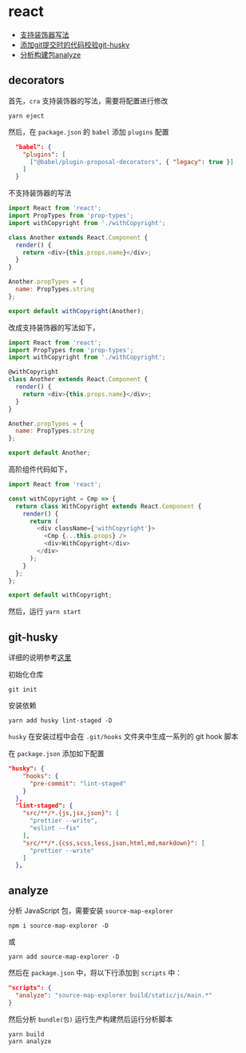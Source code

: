 # react

- [支持装饰器写法](#decorators)
- [添加git提交时的代码校验git-husky](#git-husky)
- [分析构建包analyze](#analyze)

## decorators

首先，`cra` 支持装饰器的写法，需要将配置进行修改

```
yarn eject
```

然后，在 `package.json` 的 `babel` 添加 `plugins` 配置
```json
  "babel": {
    "plugins": [
      ["@babel/plugin-proposal-decorators", { "legacy": true }]
    ]
  }
```

不支持装饰器的写法
```js
import React from 'react';
import PropTypes from 'prop-types';
import withCopyright from './withCopyright';

class Another extends React.Component {
  render() {
    return <div>{this.props.name}</div>;
  }
}

Another.propTypes = {
  name: PropTypes.string
};

export default withCopyright(Another);

```

改成支持装饰器的写法如下，
```js
import React from 'react';
import PropTypes from 'prop-types';
import withCopyright from './withCopyright';

@withCopyright
class Another extends React.Component {
  render() {
    return <div>{this.props.name}</div>;
  }
}

Another.propTypes = {
  name: PropTypes.string
};

export default Another;

```

高阶组件代码如下，
```js
import React from 'react';

const withCopyright = Cmp => {
  return class WithCopyright extends React.Component {
    render() {
      return (
        <div className={'withCopyright'}>
          <Cmp {...this.props} />
          <div>WithCopyright</div>
        </div>
      );
    }
  };
};

export default withCopyright;

```

然后，运行 `yarn start`

## git-husky

详细的说明参考[这里](https://github.com/sileny/docs/tree/master/git#githooks)

初始化仓库
```
git init
```

安装依赖
```
yarn add husky lint-staged -D
```

`husky` 在安装过程中会在 `.git/hooks` 文件夹中生成一系列的 git hook 脚本

在 `package.json` 添加如下配置

```json
"husky": {
    "hooks": {
      "pre-commit": "lint-staged"
    }
  },
  "lint-staged": {
    "src/**/*.{js,jsx,json}": [
      "prettier --write",
      "eslint --fix"
    ],
    "src/**/*.{css,scss,less,json,html,md,markdown}": [
      "prettier --write"
    ]
  },
```

## analyze

分析 JavaScript 包，需要安装 `source-map-explorer`

```
npm i source-map-explorer -D
```
或
```
yarn add source-map-explorer -D
```
然后在 `package.json` 中，将以下行添加到 `scripts` 中：

```json
"scripts": {
  "analyze": "source-map-explorer build/static/js/main.*"
}
```

然后分析 `bundle(包)` 运行生产构建然后运行分析脚本

```
yarn build
yarn analyze
```
